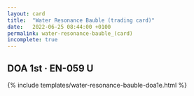 ```yaml
---
layout: card
title:  "Water Resonance Bauble (trading card)"
date:   2022-06-25 08:44:00 +0100
permalink: water-resonance-bauble_(card)
incomplete: true
---
```


## DOA 1st &middot; EN-059 U

{% include templates/water-resonance-bauble-doa1e.html %}